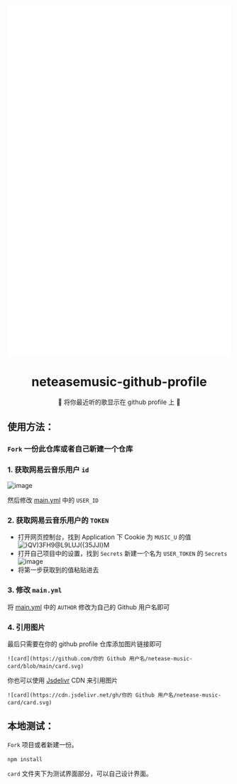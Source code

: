 <div align="center"><img src="card.svg"></div>

<div align="center"><h1>neteasemusic-github-profile</h1></div>

<div align="center">🎵 将你最近听的歌显示在 github profile 上 🎵</div>

## 使用方法：

### `Fork` 一份此仓库或者自己新建一个仓库

### 1. 获取网易云音乐用户 `id`

![image](https://user-images.githubusercontent.com/31311826/133114645-1a27d063-971d-4ede-9775-52f8052ef655.png)

然后修改 [main.yml](https://github.com/Nthily/netease-music-card/blob/main/.github/workflows/main.yml#L21) 中的 `USER_ID`

### 2. 获取网易云音乐用户的 `TOKEN`
 * 打开网页控制台，找到 Application 下 Cookie 为 `MUSIC_U` 的值
![}QV)3FH9@L9LUJ({35JJI}M](https://user-images.githubusercontent.com/31311826/133136019-63bbf232-d8d0-469d-8a45-f46fffdbeaab.png)
 * 打开自己项目中的设置，找到 `Secrets` 新建一个名为 `USER_TOKEN` 的 `Secrets`
 ![image](https://user-images.githubusercontent.com/31311826/133136507-fb2b61f8-1c09-40b8-bb7e-90e3f43b2c55.png)
 * 将第一步获取到的值粘贴进去

### 3. 修改 `main.yml`
 将 [main.yml](https://github.com/Nthily/netease-music-card/blob/main/.github/workflows/main.yml#L24) 中的 `AUTHOR` 修改为自己的 Github 用户名即可

### 4. 引用图片

最后只需要在你的 github profile 仓库添加图片链接即可

`![card](https://github.com/你的 Github 用户名/netease-music-card/blob/main/card.svg)`

你也可以使用 [Jsdelivr](https://www.jsdelivr.com/?docs=gh) CDN 来引用图片

`![card](https://cdn.jsdelivr.net/gh/你的 Github 用户名/netease-music-card/card.svg)`

## 本地测试：

`Fork` 项目或者新建一份。

`npm install`

`card` 文件夹下为测试界面部分，可以自己设计界面。
